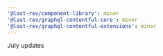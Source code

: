 ```yaml
---
'@last-rev/component-library': minor
'@last-rev/graphql-contentful-core': minor
'@last-rev/graphql-contentful-extensions': minor
---
```


July updates
